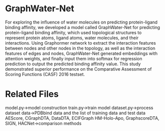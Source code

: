 # GraphWater-Net
 For exploring the influence of water molecules on predicting protein-ligand binding affinity, we developed a model called GraphWater-Net for predicting protein-ligand binding affinity, which used topological structures to represent protein atoms, ligand atoms, water molecules, and their interactions. Using Graphormer network to extract the interaction features between nodes and other nodes in the topology, as well as the interaction features of edges and nodes, GraphWater-Net generated embeddings with attention weights, and finally input them into softmax for regression prediction to output the predicted binding affinity value. This study demonstrated superior performance on the Comparative Assessment of Scoring Functions (CASF) 2016 testset. 
# Related Files
model.py->model construction
train.py->train model
dataset.py->process dataset
data->PDBbind data and the list of training data and test data
AEScore, CGraphDTA, DataDTA, ECIFGraph HM-Holo-Apo, GraphscoreDTA, SIGN, HACNet->comparison methods
